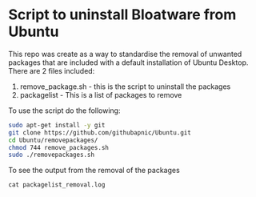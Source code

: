 <H1> Script to uninstall Bloatware from Ubuntu</H1>
This repo was create as a way to standardise the removal of unwanted packages that are included with a default installation of Ubuntu Desktop. There are 2 files included:

1. remove_package.sh - this is the script to uninstall the packages
2. packagelist - This is a list of packages to remove

To use the script do the following:

```bash
sudo apt-get install -y git
git clone https://github.com/githubapnic/Ubuntu.git
cd Ubuntu/removepackages/
chmod 744 remove_packages.sh
sudo ./removepackages.sh
```
To see the output from the removal of the packages

`cat packagelist_removal.log`

